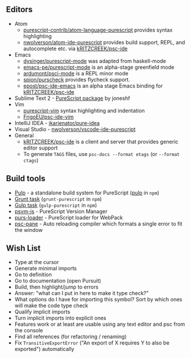 ## Editors

- Atom 
  - [purescript-contrib/atom-language-purescript](https://github.com/purescript-contrib/atom-language-purescript) provides syntax highlighting
  - [nwolverson/atom-ide-purescript](https://github.com/nwolverson/atom-ide-purescript) provides build support,   REPL, and autocomplete etc. via [kRITZCREEK/psc-ide](https://github.com/kRITZCREEK/psc-ide)
- Emacs
  - [dysinger/purescript-mode](https://github.com/dysinger/purescript-mode) was adapted from haskell-mode
  - [emacs-pe/purescript-mode](https://github.com/emacs-pe/purescript-mode) is an alpha-stage greenfield mode
  - [ardumont/psci-mode](https://github.com/ardumont/emacs-psci) is a REPL minor mode
  - [spion/purscheck](https://github.com/spion/purscheck) provides flycheck support.
  - [epost/psc-ide-emacs](https://github.com/epost/psc-ide-emacs) is an alpha stage Emacs binding for [kRITZCREEK/psc-ide](https://github.com/kRITZCREEK/psc-ide)
- Sublime Text 2 - [PureScript package](https://sublime.wbond.net/search/PureScript) by joneshf
- Vim
  - [purescript-vim](https://github.com/raichoo/purescript-vim) syntax highlighting and indentation
  - [FrigoEU/psc-ide-vim](https://github.com/FrigoEU/psc-ide-vim/)
- IntelliJ IDEA - [ikarienator/pure-idea](https://github.com/ikarienator/pure-idea)
- Visual Studio - [nwolverson/vscode-ide-purescript](https://github.com/nwolverson/vscode-ide-purescript)
- General
  - [kRITZCREEK/psc-ide](https://github.com/kRITZCREEK/psc-ide) is a client and server that provides  generic editor support
  - To generate `TAGS` files, use `psc-docs --format etags` (or `--format ctags`)

## Build tools

- [Pulp](https://github.com/bodil/pulp) - a standalone build system for PureScript ([pulp](https://www.npmjs.com/package/pulp) in `npm`)
- [Grunt task](https://github.com/purescript-contrib/grunt-purescript) (`grunt-purescript` in `npm`)
- [Gulp task](https://github.com/purescript-contrib/gulp-purescript) (`gulp-purescript` in `npm`)
- [psvm-js](https://github.com/ThomasCrvsr/psvm-js) - PureScript Version Manager
- [purs-loader](https://github.com/ethul/purs-loader/) - PureScript loader for WebPack
- [psc-pane](https://github.com/anttih/psc-pane) - Auto reloading compiler which formats a single error to fit the window

## Wish List

- Type at the cursor
- Generate minimal imports
- Go to definition 
- Go to documentation (open Pursuit)
- Build, then highlight/jump to errors
- Answer: "what can I put in here to make it type check?"
- What options do I have for importing this symbol? Sort by which ones will make the code type check
- Qualify implicit imports
- Turn implicit imports into explicit ones
- Features work or at least are usable using any text editor and psc from the console
- Find all references (for refactoring / renaming)
- Fix `TransitiveExportError` ("An export of X requires Y to also be exported") automatically